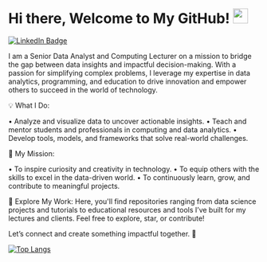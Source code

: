 <h1> Hi there, Welcome to My GitHub!
  <img src="https://media.giphy.com/media/hvRJCLFzcasrR4ia7z/giphy.gif" width="30px"/>
</h1>

<div id="badges">
  <a href= "https://www.linkedin.com/in/zubiakhan2452" target="_blank">
    <img src="https://img.shields.io/badge/LinkedIn-blue?style=for-the-badge&logo=linkedin&logoColor=white" alt="LinkedIn Badge"/>
  </a>
</div>

<div id="badges">
  <a>
    <img src="https://komarev.com/ghpvc/?username=Zubiaaa&style=flat-square&color=blue" alt=""/>
  </a>
</div>

I am a Senior Data Analyst and Computing Lecturer on a mission to bridge the gap between data insights and impactful decision-making. With a passion for simplifying complex problems, I leverage my expertise in data analytics, programming, and education to drive innovation and empower others to succeed in the world of technology.


💡 What I Do:

•	Analyze and visualize data to uncover actionable insights.
•	Teach and mentor students and professionals in computing and data analytics.
•	Develop tools, models, and frameworks that solve real-world challenges.


🚀 My Mission:

•	To inspire curiosity and creativity in technology.
•	To equip others with the skills to excel in the data-driven world.
•	To continuously learn, grow, and contribute to meaningful projects.


📂 Explore My Work:
Here, you'll find repositories ranging from data science projects and tutorials to educational resources and tools I’ve built for my lectures and clients. Feel free to explore, star, or contribute!

Let’s connect and create something impactful together. 🌟

[![Top Langs](https://github-readme-stats.vercel.app/api/top-langs/?username=Zubiaaa&layout=compact&theme=vision-friendly-dark&langs_count=5&include_all_commits=true&hide=jupyter%20notebook)](https://github.com/Zubiaaa/github-readme-stats)
